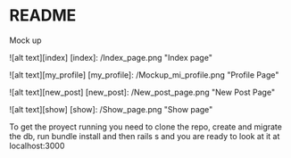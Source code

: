 # README

Mock up

![alt text][index]
[index]: /Index_page.png "Index page"

![alt text][my_profile]
[my_profile]: /Mockup_mi_profile.png "Profile Page"

![alt text][new_post]
[new_post]: /New_post_page.png "New Post Page"

![alt text][show]
[show]: /Show_page.png "Show page"

To get the proyect running you need to clone the repo,
create and migrate the db, run bundle install and then rails s and you are ready to look at it at localhost:3000